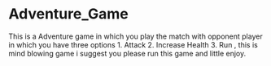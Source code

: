 # Adventure_Game
This is a Adventure game in which you play the match with opponent player in which you have three options 1. Attack 2. Increase Health 3. Run , this is mind blowing game i suggest you please run this game and little enjoy.
